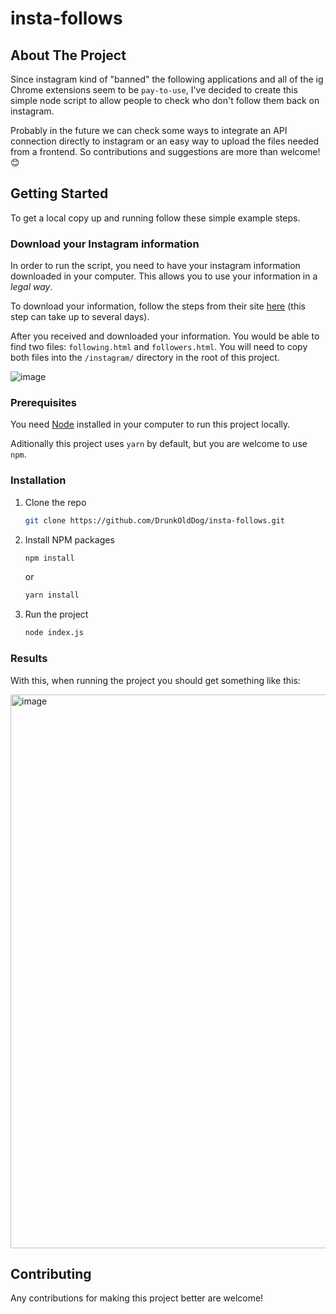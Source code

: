 # insta-follows

<!-- ABOUT THE PROJECT -->
## About The Project

Since instagram kind of "banned" the following applications and all of the ig Chrome extensions seem to be `pay-to-use`, I've decided to create this simple node script to allow people to check who don't follow them back on instagram.

Probably in the future we can check some ways to integrate an API connection directly to instagram or an easy way to upload the files needed from a frontend. So contributions and suggestions are more than welcome! 😊

<!-- GETTING STARTED -->
## Getting Started

To get a local copy up and running follow these simple example steps.

### Download your Instagram information

In order to run the script, you need to have your instagram information downloaded in your computer. This allows you to use your information in a _legal way_.

To download your information, follow the steps from their site [here](https://help.instagram.com/181231772500920) (this step can take up to several days).

After you received and downloaded your information. You would be able to find two files: `following.html` and `followers.html`. You will need to copy both files into the `/instagram/` directory in the root of this project.

![image](https://user-images.githubusercontent.com/21226219/201769077-9e7fe6c7-ae1b-4b9b-bbb4-efa2e21282cf.png)

### Prerequisites

You need [Node](https://radixweb.com/blog/installing-npm-and-nodejs-on-windows-and-mac) installed in your computer to run this project locally.

Aditionally this project uses `yarn` by default, but you are welcome to use `npm`.

### Installation

1. Clone the repo
   ```sh
   git clone https://github.com/DrunkOldDog/insta-follows.git
   ```
2. Install NPM packages
   ```sh
   npm install
   ```
   or 
   ```sh
   yarn install
   ```
3. Run the project
   ```sh
   node index.js
   ```

### Results

With this, when running the project you should get something like this:

<img width="886" alt="image" src="https://user-images.githubusercontent.com/21226219/201770406-8c5e1d7b-947c-4a79-94e2-30a238b536f0.png">

<!-- CONTRIBUTING -->
## Contributing

Any contributions for making this project better are welcome!
